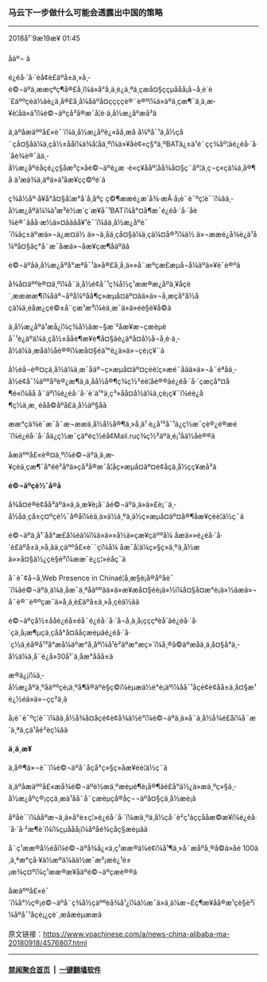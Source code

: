 ### 马云下一步做什么可能会透露出中国的策略
------------------------

<div class="published">
 <span class="date" title="ä¸­å½æ¶é´">
  <time datetime="2018-09-19T01:45:34+08:00">
   2018å¹´9æ19æ¥ 01:45
  </time>
 </span>
</div>
<br/>
<div class="wsw">
 <span class="dateline">
  åäº¬ â
 </span>
 <p>
  é¿éå·´å·´éå¢è£äºå±ä¸»å¸­é©¬äºä¸ææçªç¶å®£å¸ï¼ä»å°å¸ä¸è¿ä¸ªä¸çæå¤§ççµå­åå¡å¬å¸è´è´£äººçèä½ãè¿ä¸å®£å¸å¼åäºå¤çç­ççè®¨è®ºï¼ä»äºä¸çæ¶¯ä¸ä¸æ­¥è¦åä»ä¹ï¼é©¬äºçå³å®æ¯å¦è·ä¸­å½æ¿åºæå³ã
 </p>
 <p>
  ä¸äºåæäººå£«è¯´ï¼ä¸­å½æ¿åºè¿«åå¸æå å¼ºå¯¹ä¸­å½çå¨çå¤§åä¼ä¸çå½±ååï¼ä¾å¦åä¸ºï¼ä»¥åè¢«ç§°ä¸ºBATä¿±ä¹é¨çç¾åº¦ãé¿éå·´å·´åè¾è®¯ãä¸­å½æ¿åºéåçè¿ç§åæ³ç»åé©¬äºè¿æ ·é«ç¥ååº¦åå¾å¤§ç¨åº¦ä¸ç¬ç«çä¼ä¸å®¶å ä¹æä¾ä¸äºä»ä¹åæ¥çç©ºé´ã
 </p>
 <p>
  ç¾å½åº·å¥å°å¤§å­¦æ°å´å¸åºç ç©¶ææé¿æ´å¾·æÂ·å¡è¨è¯ºç¦è¯´ï¼âä¸­å½æ¿åºä¼¼ä¹æ³è½æ´ç´æ¥å¯¹BATï¼å°¤å¶æ¯é¿éå·´å·´åè¾è®¯âåå·æ½ä»¤âãâå¥¹è¯´ï¼âä¸­å½æ¿åºè¯´ï¼âç±äºæä»¬ä¿æ¤ä½ ä»¬ä¸åä¸çå¤§ä¼ä¸çä¼¤å®³ï¼ä½ ä»¬ææé¿å¾è¿ä¹å¼ºå¤§ãç°å¨æ¯åæä»¬åæ¥çæ¶åäºãâ
 </p>
 <p>
  é©¬äºåä¸­å½æ¿åºå°æªå¯¹ä»å®£å¸å¸ä»»å¨æºçæ£æµå¬å¼äºä»¥è¯è®ºã
 </p>
 <p>
  å¾å¤äººè®¤ä¸ºï¼å¨ä¸­å½é¢å¯¹ç¾å½ç¹ææ®æ¿åºä¸¥åçè´¸ææææ¶ï¼åäº¬åºå¼ºåå¶ç»æµå¤äº¤ãä»ä»¬å¸æçå°å½åçä¼ä¸éåæ¿ç­é©±å¨çæ¹æ³ï¼èä¸æ¯ä»ä»éè§è¥å©ã
 </p>
 <p>
  ä¸­å½æ¿åºä¹æå¿ï¼ç¾å½ãæ¬§æ´²åæ¥æ¬çæèµèå¯¹è¿äºä¼ä¸çå½±ååè¶æ¥è¶å¤§ãè¿äºå¤å½å¬å¸è·ä¸­å½ä¼ä¸æåä½åè®®ï¼æå¤§éä¹°è¿ä»ä»¬çè¡ç¥¨ã
 </p>
 <p>
  å½éå¬è®¤çä¸­å½ä¼ä¸æ¯åäº¬ç»æµå¤äº¤çéè¦ç»æé¨åãä»ä»¬å¨éªåä¸­å½é¢å¯¼äººåºè®¿æ¶ä¸ä¸åå½å®¶ç­¾ç½²éè¦åè®®ãé¿éå·´å·´çæçå°¤å¶é«ï¼åå å¨äºï¼é¿éå·´å·´è´­ä¹°ä¸ç³»åå¤å½ä¼ä¸çè¡ç¥¨ï¼éè¿å¶ç½ä¸æ¸ éåå©åºå£ä¸­å½äº§åã
 </p>
 <p>
  ææ°çä¾è¯æ¯å¨æ¬ææä¸­å½å½å®¶ä¸»å¸­ä¹ è¿å¹³å¯¹ä¿ç½æ¯çè®¿é®æé´ï¼é¿éå·´å·´åä¿ç½æ¯çäºèç½éå¢Mail.ruç­¾ç½²äºä¸é¡¹åä½åè®®ã
 </p>
 <p>
  åæäººå£«è®¤ä¸ºï¼é©¬äºä¸ä¸æ­¥çèä¸çæ¶¯å°éé²åºä»çå³å®æ¯å¦åç»æµå¤äº¤é¢åçä¸­å½ç­ç¥æå³ã
 </p>
 <p>
  <strong>
   é©¬äºçè½¯å®å
  </strong>
 </p>
 <p>
  å¾å¤é®é¢åå³äºä»ä¸ä¸æ­¥è¡å¨ãé©¬äºä¸ä»ä»£è¡¨ä¸­å½åä¸çå±ç¤ºçè½¯å®åï¼èä¸ä»ä½ä¸ºä¸ä½ç»æµå¤äº¤å®¶åæ¥çéè¦ä½ç¨ã
 </p>
 <p>
  é©¬äºä¸å¹´åå°æ­£å¼éä¼ï¼ä»ä»»å½ä»çæ¥ç­äººå¼ åæä»»é¿éå·´å·´è£äºå±ä¸»å¸­ãä¸çäººå£«è´¨çï¼å¼ åæ¯å¦ä¼ç»§ç»­ä¸ºä¸­å½æä»»å¤§ä½¿çè§è²ï¼ææ¯è¿ç¦»èåç¯ã
 </p>
 <p>
  å¨è¯¢å¬å¸Web Presence in Chinaé¦å¸­æ§è¡å®åºåè¯´ï¼âé©¬äºä¸ä¼ä¸åæ¯ä¸ªåäººãä»ä»æ¥æå¤§éè¡ä»½ï¼å¤§å¤æ°è¡ä»½ãæä»¬å¨è®¨è®ºçæ¯ä»å¸ä¸è£äºå±ä¸»å¸­çèä½ãâ
 </p>
 <p>
  é©¬äºçå½±ååè¿éå±éå¨é¿éå·´å·´å¬å¸ä¸å¡çç­çªèå´ãé¿éå·´å·´çä¸å¡æ¶µçä¸çåå°å¤ååçæèµãé¿éå·´å·´ç½ä¸éå®å¹³å°æå¼äºæ°å¸åºï¼å¹è²äºæ°æç»´ï¼å¸®å©äºæåä¸ä¸å¤§å°ä¸­å½ä¼ä¸å¨è¿å»30å¹´ä¸­åæ°ååå±ã
 </p>
 <p>
  æ®ä¿¡ï¼ä¸­å½æ¿åºä¸ºåäººçè¡ä¸ºå¶å®äºè§ç©ï¼èµæä½è°è¡äºï¼åå¯¹åçé¢è¢åå±ä¸å¤§æ¹è¿½éä»ä»¬çç²ä¸ã
 </p>
 <p>
  å¡è¨è¯ºç¦è¯´ï¼âä¸­å½å¾å¤åçé¢è¢å¾ä½è°ï¼é©¬äºä¸ä»å¨ä¸­å½å¾é£åï¼å¨æ´ä¸ªä¸çä¹åé²èç¼âã
 </p>
 <p>
  <strong>
   ä¸ä¸æ­¥
  </strong>
 </p>
 <p>
  ä¸å®¶ä»¬è¯´ï¼é©¬äºå¨åçå°ç»§ç»­åæ¥éè¦ä½ç¨ã
 </p>
 <p>
  ä¸äºåæäººå£«æå¾é©¬äºè½æä¸ºæèµé¶è¡å®¶ãé£å°ä½¿ä»æä¸ºç»§ä¸­å½æ¿åºç®¡ççä¸­æä¹åå¨å¨çæèµçå®åç¬¬äºå¤§çä¸­å½æè¡ã
 </p>
 <p>
  åºåè¯´ï¼âåºæ¬ä¸ä»å°è±ç¦»é¿éå·´å·´ï¼æä¸ºä¸­å½çå·´è²ç¹ãççååæ©æ¥ï¼é¿éå·´å·´å·²æ¶è´­ï¼ï¼çµå­åå¡ï¼åºåé¾ç­åç§æèµâã
 </p>
 <p>
  å¨ç¹ææ®å½éåï¼é©¬äºå¾å¿«ä¸ç¹ææ®ä¼é¢ï¼å¹¶ä¸»å¨æåºå¸®å©ä»åé 100ä¸ä¸ªæ°çå·¥ä½æºä¼ãä½æ¯æ²¡æè¿¹è±¡æ¾ç¤ºï¼ç¹ææ®æ¥åäºé©¬äºçæè®®ã
 </p>
 <p>
  åæäººå£«è¯´ï¼å°½ç®¡é©¬äºå¨ç¾å½çäººèå¾å¹¿ï¼ä½æ¯ä»ä¸ä¼æ¬£ç¶æ¥åå®æ¹çè§è²ï¼åºå¯¹åçé¡¿çè´¸æåæèµææã
 </p>
</div>

原文链接：https://www.voachinese.com/a/news-china-alibaba-ma-20180918/4576807.html


------------------------
#### [禁闻聚合首页](https://github.com/gfw-breaker/banned-news/blob/master/README.md) &nbsp;|&nbsp;  [一键翻墙软件](https://github.com/gfw-breaker/nogfw/blob/master/README.md)